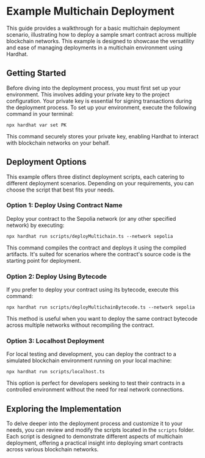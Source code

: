 # Example Multichain Deployment

This guide provides a walkthrough for a basic multichain deployment scenario, illustrating how to deploy a sample smart contract across multiple blockchain networks. This example is designed to showcase the versatility and ease of managing deployments in a multichain environment using Hardhat.

## Getting Started

Before diving into the deployment process, you must first set up your environment. This involves adding your private key to the project configuration. Your private key is essential for signing transactions during the deployment process. To set up your environment, execute the following command in your terminal:

```shell
npx hardhat var set PK
```

This command securely stores your private key, enabling Hardhat to interact with blockchain networks on your behalf.

## Deployment Options

This example offers three distinct deployment scripts, each catering to different deployment scenarios. Depending on your requirements, you can choose the script that best fits your needs.

### Option 1: Deploy Using Contract Name
Deploy your contract to the Sepolia network (or any other specified network) by executing:

```shell
npx hardhat run scripts/deployMultichain.ts --network sepolia
```

This command compiles the contract and deploys it using the compiled artifacts. It's suited for scenarios where the contract's source code is the starting point for deployment.

### Option 2: Deploy Using Bytecode

If you prefer to deploy your contract using its bytecode, execute this command:

```shell
npx hardhat run scripts/deployMultichainBytecode.ts --network sepolia
```

This method is useful when you want to deploy the same contract bytecode across multiple networks without recompiling the contract.

### Option 3: Localhost Deployment

For local testing and development, you can deploy the contract to a simulated blockchain environment running on your local machine:

```shell
npx hardhat run scripts/localhost.ts
```

This option is perfect for developers seeking to test their contracts in a controlled environment without the need for real network connections.

## Exploring the Implementation

To delve deeper into the deployment process and customize it to your needs, you can review and modify the scripts located in the `scripts` folder. Each script is designed to demonstrate different aspects of multichain deployment, offering a practical insight into deploying smart contracts across various blockchain networks.

